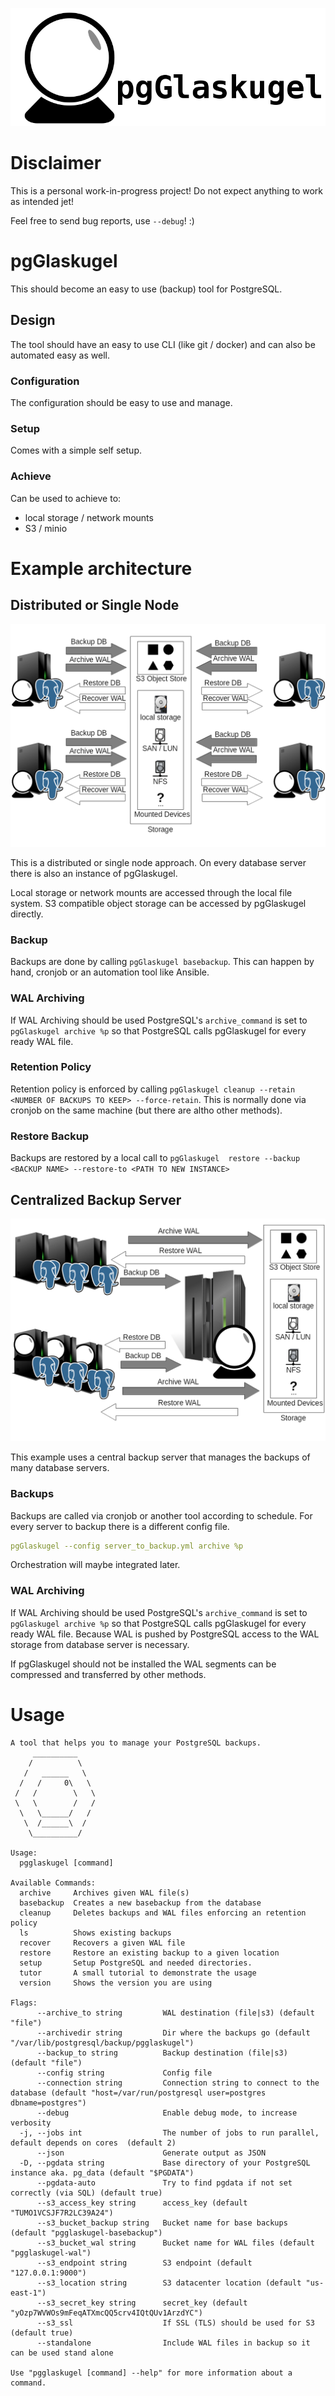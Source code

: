 ![logo](docs/img/glaskugel.png)

# Disclaimer

This is a personal work-in-progress project!
Do not expect anything to work as intended jet!

Feel free to send bug reports, use `--debug`! :)

# pgGlaskugel

This should become an easy to use (backup) tool for PostgreSQL.

## Design
The tool should have an easy to use CLI (like git / docker) and can also be automated easy as well.

### Configuration
The configuration should be easy to use and manage.

### Setup

Comes with a simple self setup.

### Achieve
Can be used to achieve to:
* local storage / network mounts
* S3 / minio


# Example architecture

## Distributed or Single Node
![decentralized](docs/img/arch_overview_decentralized.png)

This is a distributed or single node approach.
On every database server there is also an instance of pgGlaskugel.

Local storage or network mounts are accessed through the local file system.
S3 compatible object storage can be accessed by pgGlaskugel directly.

### Backup
Backups are done by calling `pgGlaskugel basebackup`. This can happen by hand, cronjob or an automation tool like Ansible.

### WAL Archiving
If WAL Archiving should be used PostgreSQL's `archive_command` is set to `pgGlaskugel archive %p` so that PostgreSQL calls pgGlaskugel for every ready WAL file.

### Retention Policy
Retention policy is enforced by calling `pgGlaskugel cleanup --retain <NUMBER OF BACKUPS TO KEEP> --force-retain`.
This is normally done via cronjob on the same machine (but there are altho other methods).

### Restore Backup
Backups are restored by a local call to `pgGlaskugel  restore --backup <BACKUP NAME> --restore-to <PATH TO NEW INSTANCE>`


## Centralized Backup Server
![decentralized](docs/img/arch_overview_centralized.png)

This example uses a central backup server that manages the backups of many database servers.

### Backups
Backups are called via cronjob or another tool according to schedule.
For every server to backup there is a different config file.
```yaml
pgGlaskugel --config server_to_backup.yml archive %p
```

Orchestration will maybe integrated later. 

### WAL Archiving
If WAL Archiving should be used PostgreSQL's `archive_command` is set to `pgGlaskugel archive %p` so that PostgreSQL calls pgGlaskugel for every ready WAL file.
Because WAL is pushed by PostgreSQL access to the WAL storage from database server is necessary.

If pgGlaskugel should not be installed the WAL segments can be compressed and transferred by other methods.


# Usage
```
A tool that helps you to manage your PostgreSQL backups.
     __________
    /          \
   /   ______   \
  /   /     0\   \
 /   /        \   \
 \   \        /   /
  \   \______/   /
   \  /______\  /
    \__________/

Usage:
  pgglaskugel [command]

Available Commands:
  archive     Archives given WAL file(s)
  basebackup  Creates a new basebackup from the database
  cleanup     Deletes backups and WAL files enforcing an retention policy
  ls          Shows existing backups
  recover     Recovers a given WAL file
  restore     Restore an existing backup to a given location
  setup       Setup PostgreSQL and needed directories.
  tutor       A small tutorial to demonstrate the usage
  version     Shows the version you are using

Flags:
      --archive_to string         WAL destination (file|s3) (default "file")
      --archivedir string         Dir where the backups go (default "/var/lib/postgresql/backup/pgglaskugel")
      --backup_to string          Backup destination (file|s3) (default "file")
      --config string             Config file
      --connection string         Connection string to connect to the database (default "host=/var/run/postgresql user=postgres dbname=postgres")
      --debug                     Enable debug mode, to increase verbosity
  -j, --jobs int                  The number of jobs to run parallel, default depends on cores  (default 2)
      --json                      Generate output as JSON
  -D, --pgdata string             Base directory of your PostgreSQL instance aka. pg_data (default "$PGDATA")
      --pgdata-auto               Try to find pgdata if not set correctly (via SQL) (default true)
      --s3_access_key string      access_key (default "TUMO1VCSJF7R2LC39A24")
      --s3_bucket_backup string   Bucket name for base backups (default "pgglaskugel-basebackup")
      --s3_bucket_wal string      Bucket name for WAL files (default "pgglaskugel-wal")
      --s3_endpoint string        S3 endpoint (default "127.0.0.1:9000")
      --s3_location string        S3 datacenter location (default "us-east-1")
      --s3_secret_key string      secret_key (default "yOzp7WVWOs9mFeqATXmcQQ5crv4IQtQUv1ArzdYC")
      --s3_ssl                    If SSL (TLS) should be used for S3 (default true)
      --standalone                Include WAL files in backup so it can be used stand alone

Use "pgglaskugel [command] --help" for more information about a command.
```